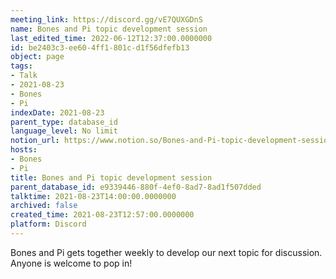 ```yaml
---
meeting_link: https://discord.gg/vE7QUXGDnS
name: Bones and Pi topic development session
last_edited_time: 2022-06-12T12:37:00.0000000
id: be2403c3-ee60-4ff1-801c-d1f56dfefb13
object: page
tags:
- Talk
- 2021-08-23
- Bones
- Pi
indexDate: 2021-08-23
parent_type: database_id
language_level: No limit
notion_url: https://www.notion.so/Bones-and-Pi-topic-development-session-be2403c3ee604ff1801cd1f56dfefb13
hosts:
- Bones
- Pi
title: Bones and Pi topic development session
parent_database_id: e9339446-880f-4ef0-8ad7-8ad1f507dded
talktime: 2021-08-23T14:00:00.0000000
archived: false
created_time: 2021-08-23T12:57:00.0000000
platform: Discord
---
```


Bones and Pi gets together weekly to develop our next topic for discussion.
Anyone is welcome to pop in!










